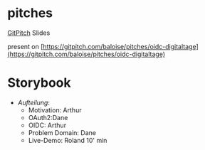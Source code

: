 # pitches
[GitPitch](https://gitpitch.com/baloise/pitches/oidc-digitaltage#/) Slides

present on [https://gitpitch.com/baloise/pitches/oidc-digitaltage](https://gitpitch.com/baloise/pitches/oidc-digitaltage)

# Storybook
* *Aufteilung*:
  * Motivation: Arthur
  * OAuth2:Dane
  * OIDC: Arthur
  * Problem Domain: Dane
  * Live-Demo: Roland 10' min